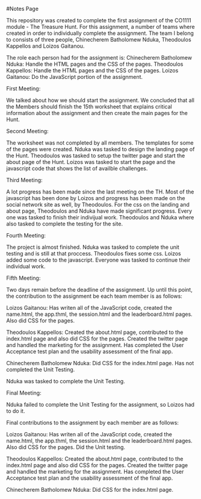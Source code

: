 #Notes Page

This repository was created to complete the first assignment of the CO1111 module - The Treasure Hunt.
For this assignment, a number of teams where created in order to individually complete the assignment. The team I belong to consists of three people, Chinecherem Batholomew Nduka, Theodoulos Kappellos and Loizos Gaitanou.

The role each person had for the assignment is:
Chinecherem Batholomew Nduka: Handle the HTML pages and the CSS of the pages.
Theodoulos Kappellos: Handle the HTML pages and the CSS of the pages.
Loizos Gaitanou: Do the JavaScript portion of the assignment.


First Meeting:

We talked about how we should start the assignment.
We concluded that all the Members should finish the 15th worksheet that explains critical information about the assignment and then create the main pages for the Hunt.

Second Meeting:

The worksheet was not completed by all members. The templates for some of the pages were created.
Nduka was tasked to design the landing page of the Hunt. Theodoulos was tasked to setup the twitter page and start the about page of the Hunt.
Loizos was tasked to start the page and the javascript code that shows the list of availble challenges.

Third Meeting:

A lot progress has been made since the last meeting on the TH. 
Most of the javascript has been done by Loizos and progress has been made on the social network site as well, by Theodoulos. 
For the css on the landing and about page, Theodoulos and Nduka have made significant progress. Every one was tasked to finish their indivijual work. 
Theodoulos and Nduka where also tasked to complete the testing for the site.

Fourth Meeting:

The project is almost finished. Nduka was tasked to complete the unit testing and is still at that proccess.
Theodoulos fixes some css. Loizos added some code to the javascript.
Everyone was tasked to continue their individual work.

Fifth Meeting:

Two days remain before the deadline of the assignment. Up until this point, the contribution to the assignment be each team member is as follows:

Loizos Gaitanou: Has writen all of the JavaScript code, created the name.html, the app.thml, the session.html and the leaderboard.html pages. Also did CSS for the pages.

Theodoulos Kappellos: Created the about.html page, contributed to the index.html page and also did CSS for the pages. Created the twitter page and handled the marketing for the assignment. Has completed the User Acceptance test plan and the usability assessment of the final app.

Chinecherem Batholomew Nduka: Did CSS for the index.html page. Has not completed the Unit Testing.

Nduka was tasked to complete the Unit Testing.

Final Meeting:

Nduka failed to complete the Unit Testing for the assignment, so Loizos had to do it.

Final contributions to the assignment by each member are as follows:

Loizos Gaitanou: Has writen all of the JavaScript code, created the name.html, the app.thml, the session.html and the leaderboard.html pages. Also did CSS for the pages. Did the Unit testing.

Theodoulos Kappellos: Created the about.html page, contributed to the index.html page and also did CSS for the pages. Created the twitter page and handled the marketing for the assignment. Has completed the User Acceptance test plan and the usability assessment of the final app.

Chinecherem Batholomew Nduka: Did CSS for the index.html page.
